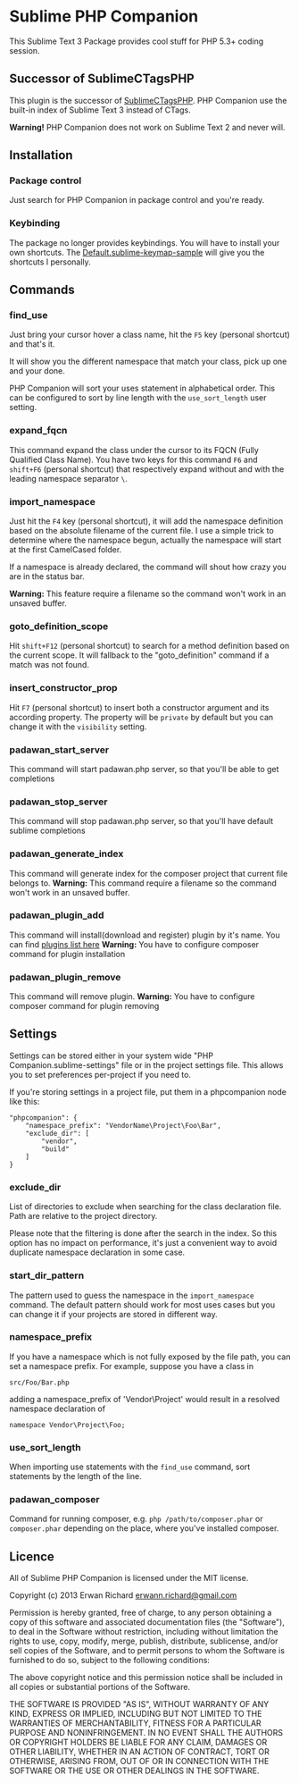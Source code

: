 # Sublime PHP Companion

This Sublime Text 3 Package provides cool stuff for PHP 5.3+ coding session.

## Successor of SublimeCTagsPHP

This plugin is the successor of [SublimeCTagsPHP](https://github.com/erichard/SublimeCTagsPHP). PHP Companion use the built-in index of Sublime Text 3 instead of CTags.

**Warning!** PHP Companion does not work on Sublime Text 2 and never will.

## Installation

### Package control

Just search for PHP Companion in package control and you're ready.

### Keybinding

The package no longer provides keybindings. You will have to install your own shortcuts. The [Default.sublime-keymap-sample](/Default.sublime-keymap-sample) will give you the shortcuts I personally.

## Commands

### find_use

Just bring your cursor hover a class name, hit the `F5` key (personal shortcut) and that's it.

It will show you the different namespace that match your class, pick up one and your done.

PHP Companion will sort your uses statement in alphabetical order. This can be
configured to sort by line length with the `use_sort_length` user setting.

### expand_fqcn

This command expand the class under the cursor to its FQCN (Fully Qualified Class Name).
You have two keys for this command `F6` and `shift+F6` (personal shortcut) that respectively expand
without and with the leading namespace separator `\`.

### import_namespace

Just hit the `F4` key (personal shortcut), it will add the namespace definition based on the absolute
filename of the current file. I use a simple trick to determine where the
namespace begun, actually the namespace will start at the first CamelCased
folder.

If a namespace is already declared, the command will shout how crazy you are in
the status bar.

**Warning:** This feature require a filename so the command won't work in an unsaved buffer.

### goto_definition_scope

Hit `shift+F12` (personal shortcut) to search for a method definition based on the current scope. It will fallback to
the "goto_definition" command if a match was not found.

### insert_constructor_prop

Hit `F7` (personal shortcut) to insert both a constructor argument and its according property. The property will be `private` by default but you can change it with the `visibility` setting.

### padawan_start_server

This command will start padawan.php server, so that you'll be able to get completions

### padawan_stop_server

This command will stop padawan.php server, so that you'll have default sublime completions

### padawan_generate_index

This command will generate index for the composer project that current file belongs to.
**Warning:** This command require a filename so the command won't work in an unsaved buffer.

### padawan_plugin_add

This command will install(download and register) plugin by it's name.
You can find [plugins list here](
https://github.com/mkusher/padawan.php/wiki/Plugins-list)
**Warning:** You have to configure composer command for plugin installation

### padawan_plugin_remove

This command will remove plugin.
**Warning:** You have to configure composer command for plugin removing

## Settings

Settings can be stored either in your system wide "PHP Companion.sublime-settings" file or in the project
settings file. This allows you to set preferences per-project if you need to.

If you're storing settings in a project file, put them in a phpcompanion node like this:

```
"phpcompanion": {
    "namespace_prefix": "VendorName\Project\Foo\Bar",
    "exclude_dir": [
        "vendor",
        "build"
    ]
}
```

### exclude_dir

List of directories to exclude when searching for the class declaration file.
Path are relative to the project directory.

Please note that the filtering is done after the search in the index. So this option has no impact on performance,
it's just a convenient way to avoid duplicate namespace declaration in some case.

### start_dir_pattern

The pattern used to guess the namespace in the `import_namespace` command.
The default pattern should work for most uses cases but you can change it if
your projects are stored in different way.

### namespace_prefix

If you have a namespace which is not fully exposed by the file path, you can set a namespace prefix. For example, suppose you have a class in

```
src/Foo/Bar.php
```

adding a namespace_prefix of 'Vendor\Project' would result in a resolved namespace declaration of

```
namespace Vendor\Project\Foo;
```

### use_sort_length

When importing use statements with the `find_use` command, sort statements by the length of the line.

### padawan_composer

Command for running composer, e.g. `php /path/to/composer.phar` or `composer.phar` depending
on the place, where you've installed composer.

## Licence

All of Sublime PHP Companion is licensed under the MIT license.

  Copyright (c) 2013 Erwan Richard <erwann.richard@gmail.com>

  Permission is hereby granted, free of charge, to any person obtaining a copy
  of this software and associated documentation files (the "Software"), to deal
  in the Software without restriction, including without limitation the rights
  to use, copy, modify, merge, publish, distribute, sublicense, and/or sell
  copies of the Software, and to permit persons to whom the Software is
  furnished to do so, subject to the following conditions:

  The above copyright notice and this permission notice shall be included in
  all copies or substantial portions of the Software.

  THE SOFTWARE IS PROVIDED "AS IS", WITHOUT WARRANTY OF ANY KIND, EXPRESS OR
  IMPLIED, INCLUDING BUT NOT LIMITED TO THE WARRANTIES OF MERCHANTABILITY,
  FITNESS FOR A PARTICULAR PURPOSE AND NONINFRINGEMENT. IN NO EVENT SHALL THE
  AUTHORS OR COPYRIGHT HOLDERS BE LIABLE FOR ANY CLAIM, DAMAGES OR OTHER
  LIABILITY, WHETHER IN AN ACTION OF CONTRACT, TORT OR OTHERWISE, ARISING FROM,
  OUT OF OR IN CONNECTION WITH THE SOFTWARE OR THE USE OR OTHER DEALINGS IN
  THE SOFTWARE.
